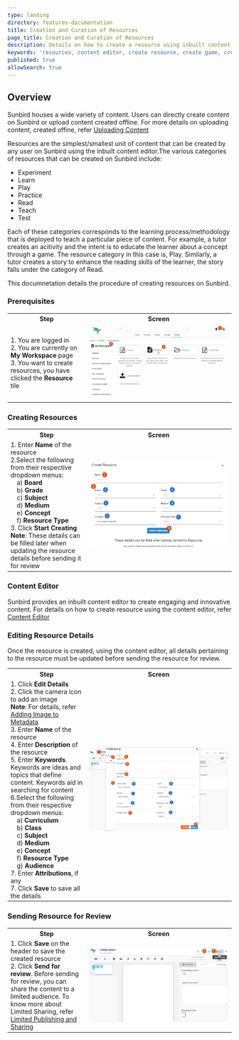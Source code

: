 ```yaml
---
type: landing
directory: features-documentation
title: Creation and Curation of Resources
page_title: Creation and Curation of Resources
description: Details on how to create a resource using inbuilt content editor
keywords: 'resources, content editor, create resource, create game, create test, create assessment, create quiz'
published: true
allowSearch: true
---
```

## Overview

Sunbird houses a wide variety of content. Users can directly create content on Sunbird or upload content created offline. For more details on uploading content, created offine, refer <a href="features-documentation/upload" target="_blank">Uploading Content</a>

Resources  are the simplest/smallest unit of content that can be created by any user on Sunbird using the inbuilt content editor.The various categories of resources that can be created on Sunbird include:

- Experiment
- Learn
- Play
- Practice
- Read
- Teach
- Test 

Each of these categories corresponds to the learning process/methodology that is deployed to teach a particular piece of content. For example, a tutor creates an acitivity and the intent is to educate the learner about a concept through a game. The resource category in this case is, Play. Similarly, a tutor creates a story to enhance the reading skills of the learner, the story falls under the category of Read. 

This documnetation details the procedure of creating resources on Sunbird.

### Prerequisites
<table>
  <tr>
    <th style="width:35%;">Step</th>
    <th style="width:65%;">Screen</th>
  </tr>
  <tr>
    <td>1. You are logged in <br>2. You are currently on <b>My Workspace</b> page <br>3. You want to create resources, you have clicked the <b>Resource</b> tile
      </td>
      <td><img src="pages/features-documentation/images/resource/resource_prerequisite.png"></td>
  </tr>
  </table>
  
### Creating Resources
<table>
  <tr>
    <th style="width:35%;">Step</th>
    <th style="width:65%;">Screen</th>
  </tr>  
  <tr>
    <td>1. Enter <b>Name</b> of the resource 
      <br>2.Select the following from their respective dropdown menus: 
      <br>&emsp;a) <b>Board</b>
      <br>&emsp;b) <b>Grade</b> 
      <br>&emsp;c) <b>Subject</b> 
      <br>&emsp;d) <b>Medium</b> 
      <br>&emsp;e) <b>Concept</b> 
      <br>&emsp;f) <b>Resource Type</b>
      <br>3. Click <b>Start Creating</b> 
      <br><b>Note</b>: These details can be filled later when updating the resource details before sending it for review
    </td>
    <td><img src="pages/features-documentation/images/resource/resource_create.png"></td>
  </tr>
  </table>
  
### Content Editor
Sunbird provides an inbuilt content editor to create engaging and innovative content. For details on how to create resource using the content editor, refer <a href="features-documentation/contenteditor" target="_blank">Content Editor</a>
  
### Editing Resource Details
Once the resource is created, using the content editor, all details pertaining to the resource must be updated before sending the resource for review.
<table>
  <tr>
    <th style="width:35%;">Step</th>
    <th style="width:65%;">Screen</th>
  </tr>  
  <tr>
    <td>1. Click <b>Edit Details</b> <br>2. Click the camera icon to add an image <br><b>Note</b>: For details, refer <a href="features-documentation/metadata_addingimages" target="_blank">Adding Image to Metadata</a> <br>3. Enter <b>Name</b> of the resource  <br>4. Enter <b>Description</b> of the resource 
      <br>5. Enter <b>Keywords</b>. Keywords are ideas and topics that define content. Keywords aid in searching for content 
      <br>6.Select the following from their respective dropdown menus: 
      <br>&emsp;a) <b>Curriculum</b>
      <br>&emsp;b) <b>Class</b> 
      <br>&emsp;c) <b>Subject</b> 
      <br>&emsp;d) <b>Medium</b> 
      <br>&emsp;e) <b>Concept</b> 
      <br>&emsp;f) <b>Resource Type</b>
      <br>&emsp;g) <b>Audience</b>  
  <br>7. Enter <b>Attributions</b>, if any <br>7. Click <b>Save</b> to save all the details
    </td>
    <td><img src="pages/features-documentation/images/resource/resource_details.png"></td>
  </tr>
  </table>


### Sending Resource for Review
<table>
  <tr>
    <th style="width:35%;">Step</th>
    <th style="width:65%;">Screen</th>
  </tr>
  <tr>
    <td>1. Click <b>Save</b> on the header to save the created resource 
      <br>2. Click <b>Send for review</b>. Before sending for review, you can share the content to a limited audience. To know more about Limited Sharing, refer <a href="features-documentation/limitedpublishnshare" target="_blank">Limited Publishing and Sharing</a>
    </td>
    <td><img src="pages/features-documentation/images/resource/resource_review.png"></td>
  </tr>    
  </table>

